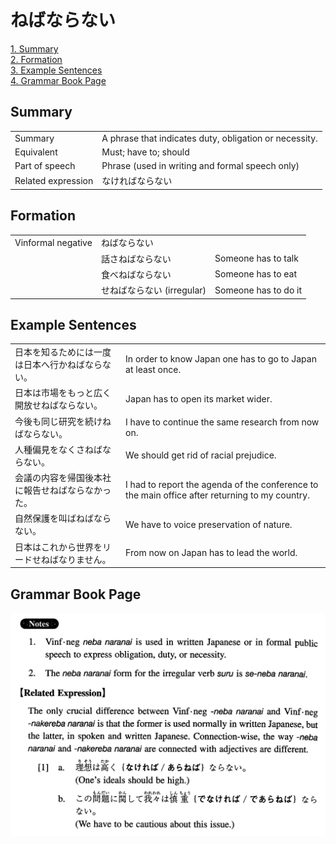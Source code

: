 # ねばならない

[1. Summary](#summary)<br>
[2. Formation](#formation)<br>
[3. Example Sentences](#example-sentences)<br>
[4. Grammar Book Page](#grammar-book-page)<br>


## Summary

<table><tr>   <td>Summary</td>   <td>A phrase that indicates duty, obligation or necessity.</td></tr><tr>   <td>Equivalent</td>   <td>Must; have to; should</td></tr><tr>   <td>Part of speech</td>   <td>Phrase (used in writing and formal speech only)</td></tr><tr>   <td>Related expression</td>   <td>なければならない</td></tr></table>

## Formation

<table class="table"><tbody><tr class="tr head"><td class="td"><span class="bold">Vinformal negative</span></td><td class="td"><span class="concept">ねばならない</span></td><td class="td"></td></tr><tr class="tr"><td class="td"></td><td class="td"><span>話さ</span><span class="concept">ねばならない</span></td><td class="td"><span>Someone has to talk</span></td></tr><tr class="tr"><td class="td"></td><td class="td"><span>食べ</span><span class="concept">ねばならない</span></td><td class="td"><span>Someone has to eat</span></td></tr><tr class="tr"><td class="td"></td><td class="td"><span>せ</span><span class="concept">ねばならない</span> <span>(irregular)</span> </td><td class="td"><span>Someone has to do it</span></td></tr></tbody></table>

## Example Sentences

<table><tr>   <td>日本を知るためには一度は日本へ行かねばならない。</td>   <td>In order to know Japan one has to go to Japan at least once.</td></tr><tr>   <td>日本は市場をもっと広く開放せねばならない。</td>   <td>Japan has to open its market wider.</td></tr><tr>   <td>今後も同じ研究を続けねばならない。</td>   <td>I have to continue the same research from now on.</td></tr><tr>   <td>人種偏見をなくさねばならない。</td>   <td>We should get rid of racial prejudice.</td></tr><tr>   <td>会議の内容を帰国後本社に報告せねばならなかった。</td>   <td>I had to report the agenda of the conference to the main office after returning to my country.</td></tr><tr>   <td>自然保護を叫ばねばならない。</td>   <td>We have to voice preservation of nature.</td></tr><tr>   <td>日本はこれから世界をリードせねばなりません。</td>   <td>From now on Japan has to lead the world.</td></tr></table>

## Grammar Book Page

![](../img/Intermediateねばならない.png)

